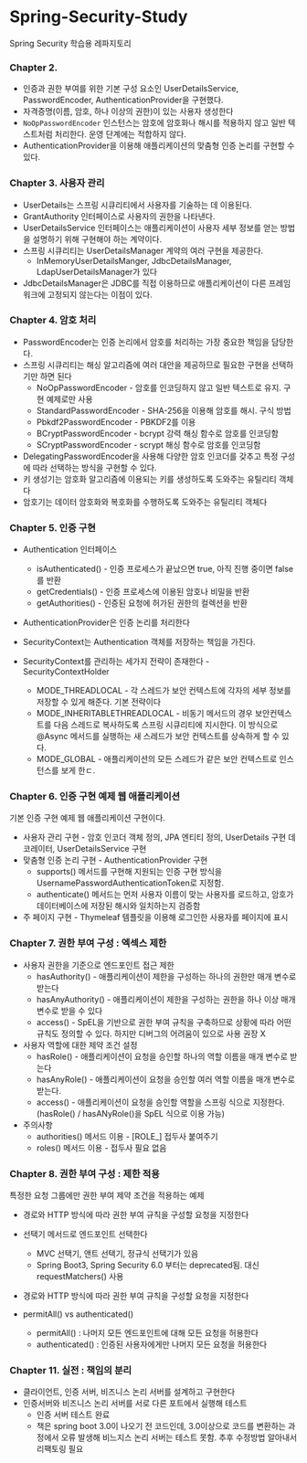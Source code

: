 # Spring-Security-Study
Spring Security 학습용 레파지토리

### Chapter 2.
+ 인증과 권한 부여를 위한 기본 구성 요소인 UserDetailsService, PasswordEncoder, AuthenticationProvider을 구현했다.
+ 자격증명(이름, 암호, 하나 이상의 권한)이 있는 사용자 생성한다
+ `NoOpPasswordEncoder` 인스턴스는 암호에 암호화나 해시를 적용하지 않고 일반 텍스트처럼 처리한다. 운영 단계에는 적합하지 않다.
+ AuthenticationProvider을 이용해 애플리케이션의 맞춤형 인증 논리를 구현할 수 있다.

### Chapter 3. 사용자 관리
+ UserDetails는 스프링 시큐리티에서 사용자를 기술하는 데 이용된다.
+ GrantAuthority 인터페이스로 사용자의 권한을 나타낸다.
+ UserDetailsService 인터페이스는 애플리케이션이 사용자 세부 정보를 얻는 방법을 설명하기 위해 구현해야 하는 계약이다.
+ 스프링 시큐리티는 UserDetailsManager 계약의 여러 구현을 제공한다.
  + InMemoryUserDetailsManger, JdbcDetailsManager, LdapUserDetailsManager가 있다
+ JdbcDetailsManager은 JDBC를 직접 이용하므로 애플리케이션이 다른 프레임워크에 고정되지 않는다는 이점이 있다.

### Chapter 4. 암호 처리
+ PasswordEncoder는 인증 논리에서 암호를 처리하는 가장 중요한 책임을 담당한다.
+ 스프링 시큐리티는 해싱 알고리즘에 여러 대안을 제공하므로 필요한 구현을 선택하기만 하면 된다
  + NoOpPasswordEncoder - 암호를 인코딩하지 않고 일반 텍스트로 유지. 구현 예제로만 사용
  + StandardPasswordEncoder - SHA-256을 이용해 암호를 해시. 구식 방법
  + Pbkdf2PasswordEncoder - PBKDF2를 이용
  + BCryptPasswordEncoder - bcrypt 강력 해싱 함수로 암호를 인코딩함
  + SCryptPasswordEncoder - scrypt 해싱 함수로 암호를 인코딩함
+ DelegatingPasswordEncoder을 사용해 다양한 암호 인코더를 갖추고 특정 구성에 따라 선택하는 방식을 구현할 수 있다.
+ 키 생성기는 암호화 알고리즘에 이용되는 키를 생성하도록 도와주는 유틸리티 객체다
+ 암호기는 데이터 암호화와 복호화를 수행하도록 도와주는 유틸리티 객체다

### Chapter 5. 인증 구현
+ Authentication 인터페이스
  + isAuthenticated() - 인증 프로세스가 끝났으면 true, 아직 진행 중이면 false를 반환
  + getCredentials() - 인증 프로세스에 이용된 암호나 비밀을 반환
  + getAuthorities() - 인증된 요청에 허가된 권한의 컬렉션을 반환
+ AuthenticationProvider은 인증 논리를 처리한다

+ SecurityContext는 Authentication 객체를 저장하는 책임을 가진다.
+ SecurityContext를 관리하는 세가지 전략이 존재한다 - SecurityContextHolder
  + MODE_THREADLOCAL - 각 스레드가 보안 컨텍스트에 각자의 세부 정보를 저장할 수 있게 해준다. 기본 전략이다
  + MODE_INHERITABLETHREADLOCAL - 비동기 메서드의 경우 보안컨텍스트를 다음 스레드로 복사하도록 스프링 시큐리티에 지시한다. 이 방식으로 @Async 메서드를 실행하는 새 스레드가 보안 컨텍스트를 상속하게 할 수 있다.
  + MODE_GLOBAL - 애플리케이션의 모든 스레드가 같은 보안 컨텍스트로 인스턴스를 보게 한ㄷ.

### Chapter 6. 인증 구현 예제 웹 애플리케이션
기본 인증 구현 예제 웹 애플리케이션 구현이다.
+ 사용자 관리 구현 - 암호 인코더 객체 정의, JPA 엔티티 정의, UserDetails 구현 데코레이터, UserDetailsService 구현
+ 맞춤형 인증 논리 구현 - AuthenticationProvider 구현
  + supports() 메서드를 구현해 지원되는 인증 구현 방식을 UsernamePasswordAuthenticationToken로 지정함.
  + authenticate() 메서드는 먼저 사용자 이름이 맞는 사용자를 로드하고, 암호가 데이터베이스에 저장된 해시와 일치하는지 검증함
+ 주 페이지 구현 - Thymeleaf 템플릿을 이용해 로그인한 사용자를 페이지에 표시
  
### Chapter 7. 권한 부여 구성 : 엑섹스 제한
+ 사용자 권한을 기준으로 엔드포인트 접근 제한
  + hasAuthority() - 애플리케이션이 제한을 구성하는 하나의 권한만 매개 변수로 받는다
  + hasAnyAuthority() - 애플리케이션이 제한을 구성하는 권한을 하나 이상 매개 변수로 받을 수 있다
  + access() - SpEL을 기반으로 권한 부여 규칙을 구축하므로 상황에 따라 어떤 규칙도 정의할 수 있다. 하지만 디버그의 어려움이 있으로 사용 권장 X
+ 사용자 역할에 대한 제약 조건 설정
  + hasRole() - 애플리케이션이 요청을 승인할 하나의 역할 이름을 매개 변수로 받는다
  + hasAnyRole() - 애플리케이션이 요청을 승인할 여러 역할 이름을 매개 변수로 받는다.
  + access() - 애플리케이션이 요청을 승인할 역할을 스프링 식으로 지정한다.(hasRole() / hasANyRole()을 SpEL 식으로 이용 가능)
+ 주의사항
  + authorities() 메서드 이용 - [ROLE_] 접두사 붙여주기
  + roles() 메서드 이용 - 접두사 필요 없음

### Chapter 8. 권한 부여 구성 : 제한 적용
특정한 요청 그룹에만 권한 부여 제약 조건을 적용하는 예제
+ 경로와 HTTP 방식에 따라 권한 부여 규칙을 구성할 요청을 지정한다
+ 선택기 메서드로 엔드포인트 선택한다
  + MVC 선택기, 앤트 선택기, 정규식 선택기가 있음
  + Spring Boot3, Spring Security 6.0 부터는 deprecated됨. 대신 requestMatchers() 사용
+ 경로와 HTTP 방식에 따라 권한 부여 규칙을 구성할 요청을 지정한다

+ permitAll() vs authenticated()
  + permitAll() : 나머지 모든 엔드포인트에 대해 모든 요청을 허용한다
  + authenticated() : 인증된 사용자에게만 나머지 모든 요청을 허용한다

### Chapter 11. 실전 : 책임의 분리
+ 클라이언트, 인증 서버, 비즈니스 논리 서버를 설계하고 구현한다
+ 인증서버와 비즈니스 논리 서버를 서로 다른 포트에서 실행해 테스트
  + 인증 서버 테스트 완료
  + 책은 spring boot 3.0이 나오기 전 코드인데, 3.0이상으로 코드를 변환하는 과정에서 오류 발생해 비느지스 논리 서버는 테스트 못함. 추후 수정방법 알아내서 리팩토링 필요 